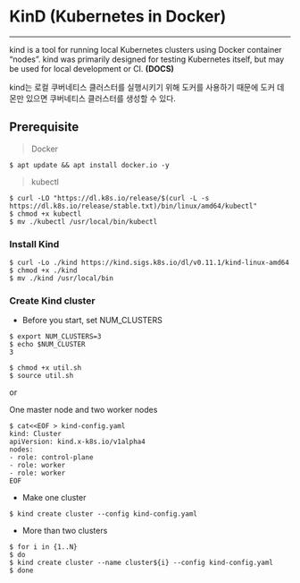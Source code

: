 # KinD (Kubernetes in Docker)
<hr></hr>

kind is a tool for running local Kubernetes clusters using Docker container “nodes”. kind was primarily designed for testing Kubernetes itself, but may be used for local development or CI. **(DOCS)**

kind는 로컬 쿠버네티스 클러스터를 실행시키기 위해 도커를 사용하기 때문에 도커 데몬만 있으면 쿠버네티스 클러스터를 생성할 수 있다.

## Prerequisite
> Docker
```
$ apt update && apt install docker.io -y
```
> kubectl
```
$ curl -LO "https://dl.k8s.io/release/$(curl -L -s https://dl.k8s.io/release/stable.txt)/bin/linux/amd64/kubectl"
$ chmod +x kubectl
$ mv ./kubectl /usr/local/bin/kubectl
```

### Install Kind
```
$ curl -Lo ./kind https://kind.sigs.k8s.io/dl/v0.11.1/kind-linux-amd64
$ chmod +x ./kind
$ mv ./kind /usr/local/bin
```

### Create Kind cluster
* Before you start, set NUM_CLUSTERS
```
$ export NUM_CLUSTERS=3
$ echo $NUM_CLUSTER
3
```
```
$ chmod +x util.sh
$ source util.sh
```

or  

One master node and two worker nodes  
```
$ cat<<EOF > kind-config.yaml
kind: Cluster
apiVersion: kind.x-k8s.io/v1alpha4
nodes:
- role: control-plane
- role: worker
- role: worker
EOF
```

* Make one cluster
```
$ kind create cluster --config kind-config.yaml
```

* More than two clusters
```
$ for i in {1..N}
$ do
$ kind create cluster --name cluster${i} --config kind-config.yaml
$ done
````
